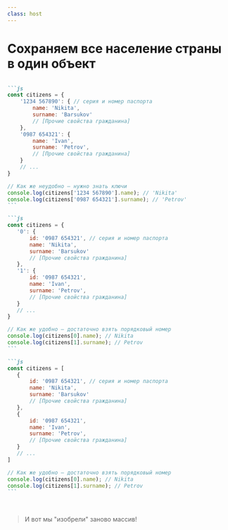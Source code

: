 ```yaml
---
class: host
---
```


# Сохраняем все население страны в один объект

````md magic-move

```js
const citizens = {
    '1234 567890': { // серия и номер паспорта
        name: 'Nikita',
        surname: 'Barsukov'
        // [Прочие свойства гражданина]
    },
    '0987 654321': {
        name: 'Ivan',
        surname: 'Petrov',
        // [Прочие свойства гражданина]
    }
    // ...
}

// Как же неудобно – нужно знать ключи
console.log(citizens['1234 567890'].name); // 'Nikita'
console.log(citizens['0987 654321'].surname); // 'Petrov'
```

```js
const citizens = {
   '0': {
       id: '0987 654321', // серия и номер паспорта
       name: 'Nikita',
       surname: 'Barsukov'
       // [Прочие свойства гражданина]
   },
   '1': {
       id: '0987 654321',
       name: 'Ivan',
       surname: 'Petrov',
       // [Прочие свойства гражданина]
   }
   // ...
}

// Как же удобно – достаточно взять порядковый номер
console.log(citizens[0].name); // Nikita
console.log(citizens[1].surname); // Petrov
```

```js
const citizens = [
   {
       id: '0987 654321', // серия и номер паспорта
       name: 'Nikita',
       surname: 'Barsukov'
       // [Прочие свойства гражданина]
   },
   {
       id: '0987 654321',
       name: 'Ivan',
       surname: 'Petrov',
       // [Прочие свойства гражданина]
   }
   // ...
]

// Как же удобно – достаточно взять порядковый номер
console.log(citizens[0].name); // Nikita
console.log(citizens[1].surname); // Petrov
```

````

<br />

<blockquote v-click="[1,2]">И вот мы "изобрели" заново массив!</blockquote>

<style>
.host code {
    font-size: 1rem;
}
</style>
